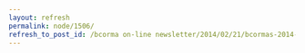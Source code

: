 ```yaml
---
layout: refresh
permalink: node/1506/
refresh_to_post_id: /bcorma on-line newsletter/2014/02/21/bcormas-2014-pre-season-newsletter-bcorma-dirt-bike-school-highlights-of-2013-sodbc-fun-ride-revelstoke-vedder-and-more
---
```

